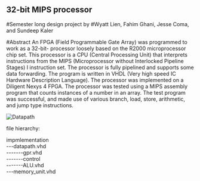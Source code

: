 ## 32-bit MIPS processor

#Semester long design project by 
#Wyatt Lien, Fahim Ghani, Jesse Coma, and Sundeep Kaler

#Abstract
An FPGA (Field Programmable Gate Array) was programmed to work as a 32-bit-
processor loosely based on the R2000 microprocessor chip set. This processor is a CPU
(Central Processing Unit) that interprets instructions from the MIPS (Microprocessor
without Interlocked Pipeline Stages) I instruction set. The processor is fully pipelined
and supports some data forwarding. The program is written in VHDL (Very high speed
IC Hardware Description Language). The processor was implemented on a Diligent
Nexys 4 FPGA. The processor was tested using a MIPS assembly program that counts
instances of a number in an array. The test program was successful, and made use of
various branch, load, store, arithmetic, and jump type instructions.

![Datapath](https://user-images.githubusercontent.com/31666811/212496047-78ab888c-589c-4722-9355-b6a92463c516.png)

file hierarchy:  

impmlementation  
---datapath.vhd  
-------gpr.vhd  
-------control  
-------ALU.vhd  
---memory_unit.vhd  
